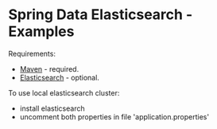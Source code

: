 # Spring Data Elasticsearch - Examples

Requirements:

 * [Maven](https://maven.apache.org/download.cgi) - required.
 * [Elasticsearch](https://www.elastic.co/downloads) - optional.


To use local elasticsearch cluster:

* install elasticsearch 
* uncomment both properties in file 'application.properties'
 
 
